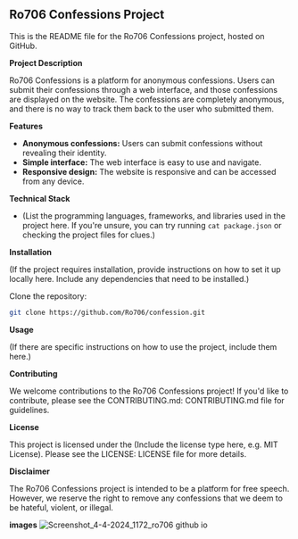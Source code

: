 ## Ro706 Confessions Project

This is the README file for the Ro706 Confessions project, hosted on GitHub.

**Project Description**

Ro706 Confessions is a platform for anonymous confessions. Users can submit their confessions through a web interface, and those confessions are displayed on the website. The confessions are completely anonymous, and there is no way to track them back to the user who submitted them.

**Features**

* **Anonymous confessions:** Users can submit confessions without revealing their identity.
* **Simple interface:** The web interface is easy to use and navigate.
* **Responsive design:** The website is responsive and can be accessed from any device.

**Technical Stack**

* (List the programming languages, frameworks, and libraries used in the project here. If you're unsure, you can try running `cat package.json` or checking the project files for clues.)

**Installation**

(If the project requires installation, provide instructions on how to set it up locally here. Include any dependencies that need to be installed.)

Clone the repository:

```bash
git clone https://github.com/Ro706/confession.git
```


**Usage**

(If there are specific instructions on how to use the project, include them here.)

**Contributing**

We welcome contributions to the Ro706 Confessions project! If you'd like to contribute, please see the CONTRIBUTING.md: CONTRIBUTING.md file for guidelines.

**License**

This project is licensed under the (Include the license type here, e.g. MIT License). Please see the LICENSE: LICENSE file for more details.

**Disclaimer**

The Ro706 Confessions project is intended to be a platform for free speech. However, we reserve the right to remove any confessions that we deem to be hateful, violent, or illegal.

**images**
![Screenshot_4-4-2024_1172_ro706 github io](https://github.com/Ro706/confession/assets/60247178/649a722b-00c1-438e-b166-78c487cda7d8)

